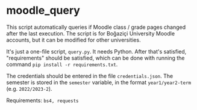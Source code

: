 # moodle_query

This script automatically queries if Moodle class / grade pages changed after the last execution. The script is for Boğaziçi University Moodle accounts, but it can be modified for other universities.

It's just a one-file script, `query.py`. It needs Python. After that's satisfied, "requirements" should be satisfied, which can be done with running the command `pip install -r requirements.txt`.

The credentials should be entered in the file `credentials.json`. The semester is stored in the `semester` variable, in the format `year1/year2-term` (e.g. `2022/2023-2`).

Requirements: `bs4, requests`
